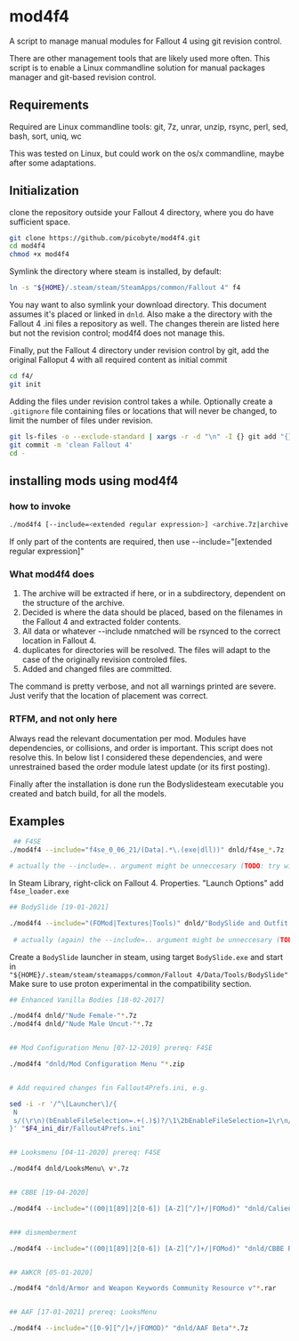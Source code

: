 
# mod4f4
A script to manage manual modules for Fallout 4 using git revision control.

There are other management tools that are likely used more often. This script is to enable a Linux commandline solution for manual packages manager and git-based revision control.

## Requirements
Required are Linux commandline tools:
git, 7z, unrar, unzip, rsync, perl, sed, bash, sort, uniq, wc

This was tested on Linux, but could work on the os/x commandline, maybe after some adaptations.

## Initialization

clone the repository outside your Fallout 4 directory, where you do have sufficient space.
```Bash
git clone https://github.com/picobyte/mod4f4.git
cd mod4f4
chmod +x mod4f4
```

Symlink the directory where steam is installed, by default:
```Bash
ln -s "${HOME}/.steam/steam/SteamApps/common/Fallout 4" f4
```
You nay want to also symlink your download directory. This document assumes it's placed or linked in `dnld`. Also make a the directory with the Fallout 4 .ini files a repository as well. The changes therein are listed here but not the revision control; mod4f4 does not manage this.

Finally, put the Fallout 4 directory under revision control by git, add the original Falloput 4 with all required content as initial commit

```Bash
cd f4/
git init
```

Adding the files under revision control takes a while. Optionally create a `.gitignore` file containing files or locations that will never be changed, to limit the number of files under revision.

```Bash
git ls-files -o --exclude-standard | xargs -r -d "\n" -I {} git add "{}"
git commit -m 'clean Fallout 4'
cd -
```

## installing mods using mod4f4

### how to invoke

```Bash
./mod4f4 [--include=<extended regular expression>] <archive.7z|archive.rar|archive.zip> [rsync commands..]
```

If only part of the contents are required, then use --include="\[extended regular expression\]"



### What mod4f4 does

1. The archive will be extracted if here, or in a subdirectory, dependent on the structure of the archive.
2. Decided is where the data should be placed, based on the filenames in the Fallout 4 and extracted folder contents.
3. All data or whatever --include nmatched will be rsynced to the correct location in Fallout 4.
4. duplicates for directories will be resolved. The files will adapt to the case of the originally revision controled files.
5. Added and changed files are committed.

The command is pretty verbose, and not all warnings printed are severe. Just verify that the location of placement was correct.

### RTFM, and not only here

Always read the relevant documentation per mod. Modules have dependencies, or collisions, and order is important. This script does not resolve this. In below list I considered these dependencies, and were unrestrained based the order module latest update (or its first posting).

Finally after the installation is done run the Bodyslidesteam executable you created and  batch build, for all the models.

## Examples

```Bash
 ## F4SE
./mod4f4 --include="f4se_0_06_21/(Data|.*\.(exe|dll))" dnld/f4se_*.7z

# actually the --include=.. argument might be unneccesary (TODO: try without)
```

In Steam Library, right-click on Fallout 4. Properties. "Launch Options" add `f4se_loader.exe`

```Bash
## BodySlide [19-01-2021]

./mod4f4 --include="(FOMod|Textures|Tools)" dnld/"BodySlide and Outfit Studio"*.7z
 
 # actually (again) the --include=.. argument might be unneccesary (TODO: try without)
```

Create a `BodySlide` launcher in steam, using target `BodySlide.exe` and start in<br>
`"${HOME}/.steam/steam/steamapps/common/Fallout 4/Data/Tools/BodySlide"`<br>
Make sure to use proton experimental in the compatibility section.

```Bash
## Enhanced Vanilla Bodies [18-02-2017]

./mod4f4 dnld/"Nude Female-"*.7z
./mod4f4 dnld/"Nude Male Uncut-"*.7z


## Mod Configuration Menu [07-12-2019] prereq: F4SE

./mod4f4 "dnld/Mod Configuration Menu "*.zip


# Add required changes fin Fallout4Prefs.ini, e.g.

sed -i -r '/^\[Launcher\]/{
 N 
 s/(\r\n)(bEnableFileSelection=.+(.)$)?/\1\2bEnableFileSelection=1\r\n/
}' "$F4_ini_dir/Fallout4Prefs.ini"


## Looksmenu [04-11-2020] prereq: F4SE

./mod4f4 dnld/LooksMenu\ v*.7z


## CBBE [19-04-2020]

./mod4f4 --include="((00|1[89]|2[0-6]) [A-Z][^/]+/|FOMod)" "dnld/Caliente's Beautiful Bodies Enhancer - v"*.7z


### dismemberment

./mod4f4 --include="((00|1[89]|2[0-6]) [A-Z][^/]+/|FOMod)" "dnld/CBBE Reduced (with dismemberment)-"*.7z


## AWKCR [05-01-2020]

./mod4f4 "dnld/Armor and Weapon Keywords Community Resource v"*.rar


## AAF [17-01-2021] prereq: LooksMenu

./mod4f4 --include="([0-9][^/]+/|FOMOD)" "dnld/AAF Beta"*.7z
```



